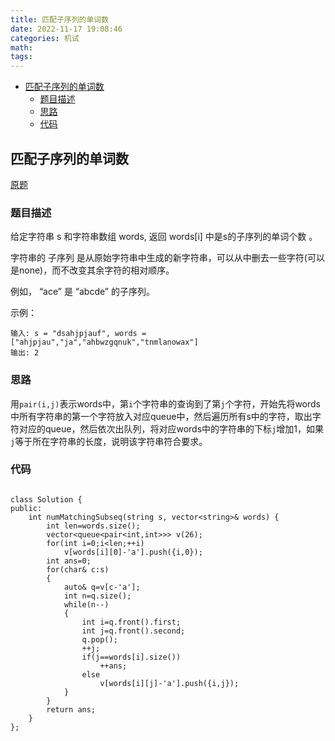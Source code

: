 ```yaml
---
title: 匹配子序列的单词数
date: 2022-11-17 19:08:46
categories: 机试
math:
tags:
---
```

<!-- TOC -->

- [匹配子序列的单词数](#匹配子序列的单词数)
    - [题目描述](#题目描述)
    - [思路](#思路)
    - [代码](#代码)

<!-- /TOC -->
## 匹配子序列的单词数
[原题](https://leetcode.cn/problems/number-of-matching-subsequences/description/)
### 题目描述

给定字符串 s 和字符串数组 words, 返回  words[i] 中是s的子序列的单词个数 。

字符串的 子序列 是从原始字符串中生成的新字符串，可以从中删去一些字符(可以是none)，而不改变其余字符的相对顺序。

例如， “ace” 是 “abcde” 的子序列。

示例：
```
输入: s = "dsahjpjauf", words = ["ahjpjau","ja","ahbwzgqnuk","tnmlanowax"]
输出: 2
```
### 思路

用`pair(i,j)`表示words中，第`i`个字符串的查询到了第`j`个字符，开始先将words中所有字符串的第一个字符放入对应queue中，然后遍历所有s中的字符，取出字符对应的queue，然后依次出队列，将对应words中的字符串的下标`j`增加1，如果`j`等于所在字符串的长度，说明该字符串符合要求。

### 代码
```

class Solution {
public:
    int numMatchingSubseq(string s, vector<string>& words) {
        int len=words.size();
        vector<queue<pair<int,int>>> v(26);
        for(int i=0;i<len;++i)
            v[words[i][0]-'a'].push({i,0});
        int ans=0;
        for(char& c:s)
        {
            auto& q=v[c-'a'];
            int n=q.size();
            while(n--)
            {
                int i=q.front().first;
                int j=q.front().second;
                q.pop();
                ++j;
                if(j==words[i].size())
                    ++ans;
                else
                    v[words[i][j]-'a'].push({i,j});                
            }
        }
        return ans;
    }
};
```
